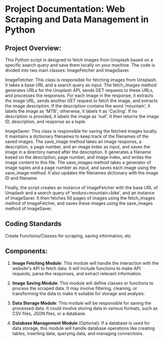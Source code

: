# Project Documentation: Web Scraping and Data Management in Python

## Project Overview:

This Python script is designed to fetch images from Unsplash based on a specific search query and save them locally on your machine. The code is divided into two main classes: ImageFetcher and ImageSaver.

ImageFetcher: This class is responsible for fetching images from Unsplash. It takes a base URL and a search query as input. The fetch_images method generates URLs for the Unsplash API, sends GET requests to these URLs, and processes the responses. For each image in the response, it extracts the image URL, sends another GET request to fetch the image, and extracts the image description. If the description contains the word 'mountain', it labels the image as 'MTB'; otherwise, it labels it as 'Cycling'. If no description is provided, it labels the image as 'null'. It then returns the image ID, description, and response as a tuple.

ImageSaver: This class is responsible for saving the fetched images locally. It maintains a dictionary filenames to keep track of the filenames of the saved images. The save_image method takes an image response, a description, a page number, and an image index as input, and saves the image in a directory named after the description. It generates a filename based on the description, page number, and image index, and writes the image content to this file. The save_images method takes a generator of image tuples and a page number as input, and saves each image using the save_image method. It also updates the filenames dictionary with the image ID and filename.

Finally, the script creates an instance of ImageFetcher with the base URL of Unsplash and a search query of 'enduro+mountain+bike', and an instance of ImageSaver. It then fetches 50 pages of images using the fetch_images method of ImageFetcher, and saves these images using the save_images method of ImageSaver.

## Coding Standards

Create Functions/Classes for scraping, saving information, etc


## Components:

1. **Image Fetching Module**: This module will handle the interaction with the website's API to fetch data. It will include functions to make API requests, parse the responses, and extract relevant information.

2. **Image Saving Module**: This module will define classes or functions to process the scraped data. It may involve filtering, cleaning, or transforming the data to make it suitable for storage and analysis.

3. **Data Storage Module**: This module will be responsible for saving the processed data. It could involve storing data in various formats, such as CSV files, JSON files, or a database.

4. **Database Management Module** (Optional): If a database is used for data storage, this module will handle database operations like creating tables, inserting data, querying data, and managing connections.
